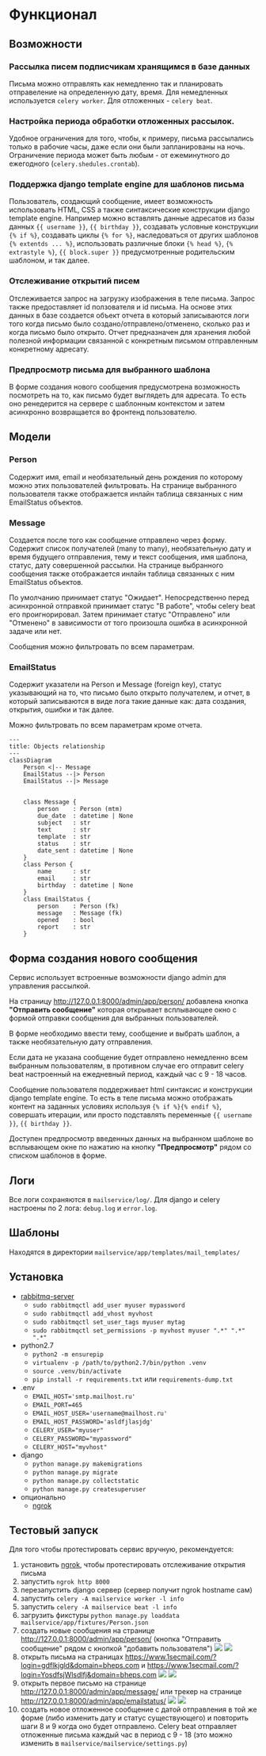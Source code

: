 # Функционал

## Возможности

### Рассылка писем подписчикам хранящимся в базе данных
Письма можно отправлять как немедленно так и планировать отправеление на определенную дату, время. Для немедленных используется `celery worker`. Для отложенных - `celery beat`.

### Настройка периода обработки отложенных рассылок. 
Удобное ограничения для того, чтобы, к примеру, письма рассылались только в рабочие часы, даже если они были запланированы на ночь. Ограничение периода может быть любым - от ежеминутного до ежегодного (`celery.shedules.crontab`).

### Поддержка django template engine для шаблонов письма
Пользователь, создающий сообщение, имеет возможность использовать HTML, CSS а также синтаксические конструкции django template engine. Например можно вставлять данные адресатов из базы данных `{{ username }}`, `{{ birthday }}`, создавать условные конструкции `{% if %}`, создавать циклы `{% for %}`, наследоваться от других шаблонов `{% extentds ... %}`, использовать различные блоки `{% head %}`, `{% extrastyle %}`, `{{ block.super }}` предусмотренные родительским шаблоном, и так далее.

### Отслеживание открытий писем
Отслеживается запрос на загрузку изображения в теле письма. Запрос также предоставляет id ползователя и id письма. На основе этих данных в базе создается объект отчета в который записываются логи того когда письмо было создано/отправлено/отменено, сколько раз и когда письмо было открыто. Отчет предназначен для хранения любой полезной информации связанной с конкретным письмом отправленным конкретному адресату.

### Предпросмотр письма для выбранного шаблона
В форме создания нового сообщения предусмотрена возможность посмотреть на то, как письмо будет выглядеть для адресата. То есть оно ренедерится на сервере с шаблонным контекстом и затем асинхронно возвращается во фронтенд пользователю.

## Модели

### Person
Содержит имя, email и необязательный день рождения по которому можно этих пользователей фильтровать. На странице выбранного пользователя также отображается инлайн таблица связанных с ним EmailStatus объектов.

### Message
Создается после того как сообщение отправлено через форму. Содержит список получателей (many to many), необязательную дату и время будущего отправления, тему и текст сообщения, имя шаблона, cтатус, дату совершенной рассылки. На странице выбранного сообщения также отображается инлайн таблица связанных с ним EmailStatus объектов. 

По умолчанию принимает статус "Ожидает". Непосредственно перед асинхронной отправкой принимает статус "В работе", чтобы celery beat его проигнорировал. Затем принимает статус "Отправлено" или "Отменено" в зависимости от того произошла ошибка в асинхронной задаче или нет. 

Сообщения можно фильтровать по всем параметрам.

### EmailStatus
Содержит указатели на Person и Message (foreign key), статус указывающий на то, что письмо было открыто получателем, и отчет, в который записываются в виде лога такие данные как: дата создания, открытия, ошибки и так далее.

Можно фильтровать по всем параметрам кроме отчета.

```mermaid
---
title: Objects relationship
---
classDiagram
    Person <|-- Message
    EmailStatus --|> Person
    EmailStatus --|> Message
    

    class Message {
        person    : Person (mtm)
        due_date  : datetime | None
        subject   : str         
        text      : str         
        template  : str         
        status    : str         
        date_sent : datetime | None
    }
    class Person {
        name      : str
        email     : str
        birthday  : datetime | None
    }
    class EmailStatus {
        person    : Person (fk)
        message   : Message (fk)
        opened    : bool
        report    : str
    }
```


## Форма создания нового сообщения
Сервис использует встроенные возможности django admin для управления рассылкой.

На страницу http://127.0.0.1:8000/admin/app/person/ добавлена кнопка __"Отправить сообщение"__ которая открывает всплывающее окно с формой отправки сообщения для выбранных пользователей. 

В форме необходимо ввести тему, сообщение и выбрать шаблон, а также необязательную дату отправления.

Если дата не указана сообщение будет отправлено немедленно всем выбранным пользователям, в противном случае его отправит celery beat настроенный на ежедневный период, каждый час с 9 - 18 часов.

Сообщение пользователя поддерживает html синтаксис и конструкции django template engine. То есть в теле письма можно отображать контент на заданных условиях используя `{% if %}{% endif %}`, совершать итерации, или просто подставлять переменные `{{ username }}`, `{{ birthday }}`.

Доступен предпросмотр введенных данных на выбранном шаблоне во всплывающем окне по нажатию на кнопку __"Предпросмотр"__ рядом со списком шаблонов в форме.

## Логи
Все логи сохраняются в `mailservice/log/`. Для django и celery настроены по 2 лога: `debug.log` и `error.log`.

## Шаблоны
Находятся в директории `mailservice/app/templates/mail_templates/`

## Установка
- [rabbitmq-server](https://www.rabbitmq.com/download.html)
    - `sudo rabbitmqctl add_user myuser mypassword`
    - `sudo rabbitmqctl add_vhost myvhost`
    - `sudo rabbitmqctl set_user_tags myuser mytag`
    - `sudo rabbitmqctl set_permissions -p myvhost myuser ".*" ".*" ".*"`
- python2.7
    - `python2 -m ensurepip`
    - `virtualenv -p /path/to/python2.7/bin/python .venv`
    - `source .venv/bin/activate`
    - `pip install -r requirements.txt` или `requirements-dump.txt`
- .env
    - `EMAIL_HOST='smtp.mailhost.ru'`
    - `EMAIL_PORT=465`
    - `EMAIL_HOST_USER='username@mailhost.ru'`
    - `EMAIL_HOST_PASSWORD='asldfjlasjdg'`
    - `CELERY_USER="myuser"`
    - `CELERY_PASSWORD="mypassword"`
    - `CELERY_HOST="myvhost"`
- django
    - `python manage.py makemigrations`
    - `python manage.py migrate`
    - `python manage.py collectstatic`
    - `python manage.py createsuperuser`
- опционально
    - [ngrok](https://ngrok.com/docs/getting-started) 


## Тестовый запуск
Для того чтобы протестировать сервис вручную, рекомендуется:
1. установить [ngrok](https://ngrok.com/docs/getting-started), чтобы протестировать отслеживание открытия письма
1. запустить `ngrok http 8000`
1. перезапустить django сервер (сервер получит ngrok hostname сам)
1. запустить `celery -A mailservice worker -l info`
1. запустить `celery -A mailservice beat -l info`
1. загрузить фикстуры `python manage.py loaddata mailservice/app/fixtures/Person.json`
1. создать новые сообщения на странице http://127.0.0.1:8000/admin/app/person/ (кнопка "Отправить сообщение" рядом с кнопкой "добавить пользователя")
    ![](screenshots/Screenshot%20from%202023-02-04%2007-39-56.png)
    ![](screenshots/Screenshot%20from%202023-02-04%2007-41-20.png)
1. открыть письма на страницах https://www.1secmail.com/?login=gdflkjgld&domain=bheps.com и https://www.1secmail.com/?login=YosdfsjWlsdlfj&domain=bheps.com
    ![](screenshots/Screenshot%20from%202023-02-04%2007-45-14.png)
    ![](screenshots/Screenshot%20from%202023-02-04%2007-45-33.png)
1. открыть первое письмо на странице http://127.0.0.1:8000/admin/app/message/ или трекер на странице http://127.0.0.1:8000/admin/app/emailstatus/
    ![](screenshots/Screenshot%20from%202023-02-04%2007-35-44.png)
    ![](screenshots/Screenshot%20from%202023-02-04%2007-35-18.png)
1. создать новое отложенное сообщение с датой отправления в той же форме (либо изменить дату и статус существующего) и повторить шаги 8 и 9 когда оно будет отправлено. Celery beat отправляет отложенные письма каждый час в период с 9 - 18 (это можно изменить в `mailservice/mailservice/settings.py`)
